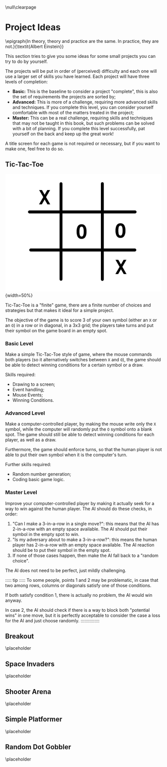 \null\clearpage

Project Ideas
=============

\epigraph{In theory, theory and practice are the same. In practice, they are not.}{\textit{Albert Einstein}}

This section tries to give you some ideas for some small projects you can try to do by yourself.

The projects will be put in order of (perceived) difficulty and each one will use a larger set of skills you have learned. Each project will have three levels of completion:

- **Basic:** This is the baseline to consider a project "complete", this is also the set of requirements the projects are sorted by;
- **Advanced:** This is more of a challenge, requiring more advanced skills and techniques. If you complete this level, you can consider yourself comfortable with most of the matters treated in the project;
- **Master:** This can be a real challenge, requiring skills and techniques that may not be taught in this book, but such problems can be solved with a bit of planning. If you complete this level successfully, pat yourself on the back and keep up the great work!

A title screen for each game is not required or necessary, but if you want to make one, feel free to do so.

Tic-Tac-Toe
-----------

![Example picture of Tic-Tac-Toe](./images/project_ideas/tic_tac_toe.png){width=50%}

Tic-Tac-Toe is a "finite" game, there are a finite number of choices and strategies but that makes it ideal for a simple project.

The objective of the game is to score 3 of your own symbol (either an `X` or an `O`) in a row or in diagonal, in a 3x3 grid; the players take turns and put their symbol on the game board in an empty spot.

### Basic Level

Make a simple Tic-Tac-Toe style of game, where the mouse commands both players (so it alternatively switches between `X` and `O`), the game should be able to detect winning conditions for a certain symbol or a draw.

Skills required:

- Drawing to a screen;
- Event handling;
- Mouse Events;
- Winning Conditions.

### Advanced Level

Make a computer-controlled player, by making the mouse write only the `X` symbol, while the computer will randomly put the `O` symbol onto a blank spot. The game should still be able to detect winning conditions for each player, as well as a draw.

Furthermore, the game should enforce turns, so that the human player is not able to put their own symbol when it is the computer's turn.

Further skills required:

- Random number generation;
- Coding basic game logic.

### Master Level

Improve your computer-controlled player by making it actually seek for a way to win against the human player. The AI should do these checks, in order:

1. "Can I make a 3-in-a-row in a single move?": this means that the AI has 2-in-a-row with an empty space available. The AI should put their symbol in the empty spot to win.
2. "Is my adversary about to make a 3-in-a-row?": this means the human player has 2-in-a-row with an empty space available. The AI reaction should be to put their symbol in the empty spot.
3. If none of those cases happen, then make the AI fall back to a "random choice".

The AI does not need to be perfect, just mildly challenging.

::::: tip :::::
To some people, points 1 and 2 may be problematic, in case that two among rows, columns or diagonals satisfy one of those conditions.

If both satisfy condition 1, there is actually no problem, the AI would win anyway.

In case 2, the AI should check if there is a way to block both "potential wins" in one move, but it is perfectly acceptable to consider the case a loss for the AI and just choose randomly.
:::::::::::::::

Breakout
--------

\placeholder
<!-- TODO: A simple breakout-style game -->

Space Invaders
--------------

\placeholder
<!-- TODO: A space invaders style game -->

Shooter Arena
-------------

\placeholder
<!-- TODO: A crimsonland-style arena where enemies spawn from outside and invade the arena, you have to defend yourself with your weapon -->

Simple Platformer
-----------------

\placeholder
<!-- TODO: A 2D platformer without scrolling (maybe scrolling can be advanced) -->

Random Dot Gobbler
------------------

\placeholder
<!-- TODO: A procedurally generated pacman-style game, with generated mazes, ghost AI can be advanced or master -->
